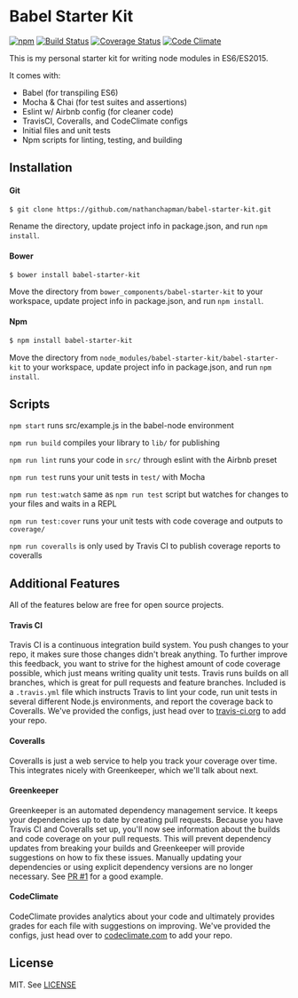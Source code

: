 # Babel Starter Kit
[![npm](https://img.shields.io/npm/v/babel-starter-kit.svg)](https://www.npmjs.com/package/babel-starter-kit) [![Build Status](https://travis-ci.org/nathanchapman/babel-starter-kit.svg?branch=master)](https://travis-ci.org/nathanchapman/babel-starter-kit) [![Coverage Status](https://coveralls.io/repos/github/nathanchapman/babel-starter-kit/badge.svg?branch=master)](https://coveralls.io/github/nathanchapman/babel-starter-kit?branch=master) [![Code Climate](https://codeclimate.com/github/nathanchapman/babel-starter-kit/badges/gpa.svg)](https://codeclimate.com/github/nathanchapman/babel-starter-kit)

This is my personal starter kit for writing node modules in ES6/ES2015.

It comes with:
* Babel (for transpiling ES6)
* Mocha & Chai (for test suites and assertions)
* Eslint w/ Airbnb config (for cleaner code)
* TravisCI, Coveralls, and CodeClimate configs
* Initial files and unit tests
* Npm scripts for linting, testing, and building

## Installation
#### Git
```sh
$ git clone https://github.com/nathanchapman/babel-starter-kit.git
```
Rename the directory, update project info in package.json, and run `npm install`.

#### Bower
```sh
$ bower install babel-starter-kit
```
Move the directory from `bower_components/babel-starter-kit` to your workspace, update project info in package.json, and run `npm install`.

#### Npm
```sh
$ npm install babel-starter-kit
```
Move the directory from `node_modules/babel-starter-kit/babel-starter-kit` to your workspace, update project info in package.json, and run `npm install`.

## Scripts
`npm start` runs src/example.js in the babel-node environment

`npm run build` compiles your library to `lib/` for publishing

`npm run lint` runs your code in `src/` through eslint with the Airbnb preset

`npm run test` runs your unit tests in `test/` with Mocha

`npm run test:watch` same as `npm run test` script but watches for changes to your files and waits in a REPL

`npm run test:cover` runs your unit tests with code coverage and outputs to `coverage/`

`npm run coveralls` is only used by Travis CI to publish coverage reports to coveralls

## Additional Features
All of the features below are free for open source projects.

#### Travis CI
Travis CI is a continuous integration build system. You push changes to your repo, it makes sure those changes didn't break anything. To further improve this feedback, you want to strive for the highest amount of code coverage possible, which just means writing quality unit tests. Travis runs builds on all branches, which is great for pull requests and feature branches. Included is a `.travis.yml` file which instructs Travis to lint your code, run unit tests in several different Node.js environments, and report the coverage back to Coveralls.
We've provided the configs, just head over to [travis-ci.org](http://travis-ci.org) to add your repo.

#### Coveralls
Coveralls is just a web service to help you track your coverage over time. This integrates nicely with Greenkeeper, which we'll talk about next.

#### Greenkeeper
Greenkeeper is an automated dependency management service. It keeps your dependencies up to date by creating pull requests. Because you have Travis CI and Coveralls set up, you'll now see information about the builds and code coverage on your pull requests. This will prevent dependency updates from breaking your builds and Greenkeeper will provide suggestions on how to fix these issues. Manually updating your dependencies or using explicit dependency versions are no longer necessary. See [PR #1](https://github.com/nathanchapman/babel-starter-kit/pull/1) for a good example.

#### CodeClimate
CodeClimate provides analytics about your code and ultimately provides grades for each file with suggestions on improving. We've provided the configs, just head over to [codeclimate.com](http://codeclimate.com) to add your repo.

## License
MIT. See [LICENSE](LICENSE)
